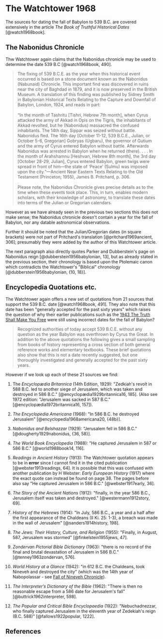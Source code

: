 # The Watchtower 1968

The sources for dating the fall of Babylon to 539 B.C. are covered extensively in the article _The Book of Truthful 
Historical Dates_ [@watch1968book].

## The Nabonidus Chronicle

Thw Watchtower again claims that the Nabonidus chronicle may be used to determine the date 539 B.C [@watch1968book, 490].

> The fixing of 539 B.C.E. as the year when this historical event occurred is based on a stone document known as the 
  Nabonidus (Nabunaid) Chronicle. This important find was discovered in ruins near the city of Baghdad in 1879, and it 
  is now preserved in the British Museum. A translation of this finding was published by Sidney Smith in Babylonian 
  Historical Texts Relating to the Capture and Downfall of Babylon, London, 1924, and reads in part:
  <br><br>
  “In the month of Tashritu \[Tishri, Hebrew 7th month\], when Cyrus attacked the army of Akkad in Opis on the Tigris, 
  the inhabitants of Akkad revolted, but he (Nabonidus) massacred the confused inhabitants. The 14th day, Sippar was 
  seized without battle. Nabonidus fled. The 16th day \[October 11-12, 539 B.C.E., Julian, or October 5-6, Gregorian\] 
  Gobryas (Ugbaru), the governor of Gutium and the army of Cyrus entered Babylon without battle. Afterwards Nabonidus 
  was arrested in Babylon when he returned (there). . . . In the month of Arahshamnu \[Heshvan, Hebrew 8th month\], the 
  3rd day \[October 28-29, Julian\], Cyrus entered Babylon, green twigs were spread in front of him—the state of 
  ‘Peace’ (Sulmu) was imposed upon the city.”—Ancient Near Eastern Texts Relating to the Old Testament 
  (Princeton; 1955), James B. Pritchard, p. 306.
  <br><br>
  Please note, the Nabonidus Chronicle gives precise details as to the time when these events took place. This, in 
  turn, enables modern scholars, with their knowledge of astronomy, to translate these dates into terms of the 
  Julian or Gregorian calendars.

However as we have already seen in the previous two sections this does not make sense; the Nabonidus chronicle
doesn't contain a year for the fall of Babylon, nor any datable astronomical observations.

Further it should be noted that the Julian/Gregorian dates (in square brackets) were not part of Pritchard's
translation [@pritchard1969ancient, 306]; presumably they were added by the author of this Watchtower article.

The next paragraph also directly quotes Parker and Dubberstein's page on Nabonidus reign 
[@dubberstein1956babylonian, 13], but as already stated in the previous section, their chronology is based
upon the Ptolemaic canon which contradicts the Watchtower's "Biblical" chronology 
[@dubberstein1956babylonian, {10, 18}].

## Encyclopedia Quotations etc.

The Watchtower again offers a new set of quotations from 21 sources that support the 539 B.C. date [@watch1968book, 491].
They also note that this date has been "generally accepted for the past sixty years" which raises the question of why
their earlier publications such as the [1943 The Truth Shall Make You Free](./1943.md) were still using incorrect dates 
for the fall of Babylon?

> Recognized authorities of today accept 539 B.C.E. without any question as the year Babylon was overthrown by Cyrus 
  the Great. In addition to the above quotations the following gives a small sampling from books of history 
  representing a cross section of both general reference works and elementary textbooks. These brief quotations also 
  show that this is not a date recently suggested, but one thoroughly investigated and generally accepted for the past 
  sixty years.

However if we look up each of these 21 sources we find:

1. The _Encyclopædia Britannica_ (14th Edition, 1929): "Zedkiah's revolt in 588 B.C. led to another siege of Jerusalem,
   which was taken and destroyed in 586 B.C." [@encyclopædia1929britannica16, 185]. (Also see 1972 edition: "Jerusalem was
   sacked in 587 B.C." [@encyclopædia1972britannica16, 157]).
   
2. _The Encyclopedia Americana_ (1968): "In 586 B.C. he destroyed Jerusalem" 
   [@encyclopedia1968americana20, {48b}].
   
3. _Nabonidus and Belshazzar_ (1929): "Jerusalem fell in 586 B.C." [@dougherty1929nabonidus, {36, 58}].

4. _The World Book Encyclopedia_ (1988): "He captured Jerusalem in 587 or 586 B.C." 
   [@world1988book14, 116].
   
5. _Readings in Ancient History_ (1913): The Watchtower quotation appears to be in **error** since I cannot find it
   in the cited publication [@webster1913readings, 64]. It is possible that this was confused with another publication
   by H Webster: _Early European History_ (1917) where the exact quote can instead be found on page 38. The pages before
   also say "He captured Jerusalem in 586 B.C." [@webster1917early, 36].
   
6. _The Story of the Ancient Nations_ (1912): "finally, in the year 586 B.C., Jerusalem itself was taken and 
   destroyed." [@westermann1912story, 69].
   
7. _History of the Hebrews_ (1914): "In July, 586 B.C., a year and a half after the first appearance of the Chaldeans 
   (II Ki. 25: 1-3), a breach was made in the wall of Jerusalem" [@sanders1914history, 198].
   
8. _The Jews: Their History, Culture, and Religion_ (1955): "Finally, in August, 587, Jerusalem was stormed" 
   [@finkelstein1955jews, 47].
   
9. _Zondervan Pictorial Bible Dictionary_ (1963): "there is no record of the final and brutal devastation of Jerusalem
    in 586 B.C." [@tenney1963zondervan, 576].
    
10. _World History at a Glance_ (1942): "in 612 B.C. the Chaldeans, took Nineveh and destroyed the city" (which was 
    the 14th year of Nabopolassar - see [Fall of Nineveh Chronicle](../../orthodox/chronicles/bm21901.md)).

11. _The Interpreter’s Dictionary of the Bible_ (1962): "There is then no reasonable escape from a 586 date for
    Jerusalem's fall" [@buttrick1962interpreter, 598].

12. _The Popular and Critical Bible Encyclopaedia_ (1922): "Nebuchadnezzar, who finally captured Jerusalem in the 
    eleventh year of Zedekiah's reign (B.C. 588)" [@fallows1922popular, 1222].

## References
